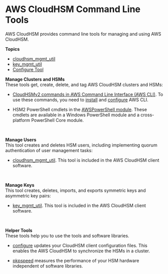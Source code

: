 # AWS CloudHSM Command Line Tools<a name="command-line-tools"></a>

AWS CloudHSM provides command line tools for managing and using AWS CloudHSM\.

**Topics**
+ [cloudhsm\_mgmt\_util](cloudhsm_mgmt_util.md)
+ [key\_mgmt\_util](key_mgmt_util.md)
+ [Configure Tool](configure-tool.md)

**Manage Clusters and HSMs**  
These tools get, create, delete, and tag AWS CloudHSM clusters and HSMs:  
+ [CloudHSMv2 commands in AWS Command Line Interface \(AWS CLI\)](https://docs.aws.amazon.com/cli/latest/reference/cloudhsmv2/index.html)\. To use these commands, you need to [install](https://docs.aws.amazon.com/cli/latest/userguide/installing.html) and [configure](https://docs.aws.amazon.com/cli/latest/userguide/cli-chap-getting-started.html#cli-quick-configuration) AWS CLI\.
+ HSM2 PowerShell cmdlets in the [AWSPowerShell module](https://aws.amazon.com/powershell/)\. These cmdlets are available in a Windows PowerShell module and a cross\-platform PowerShell Core module\.

   

**Manage Users**  
This tool creates and deletes HSM users, including implementing quorum authentication of user management tasks:  
+ [cloudhsm\_mgmt\_util](cloudhsm_mgmt_util.md)\. This tool is included in the AWS CloudHSM client software\.

   

**Manage Keys**  
This tool creates, deletes, imports, and exports symmetric keys and asymmetric key pairs:  
+ [key\_mgmt\_util](key_mgmt_util.md)\. This tool is included in the AWS CloudHSM client software\.

   

**Helper Tools**  
These tools help you to use the tools and software libraries\.  
+ [configure](configure-tool.md) updates your CloudHSM client configuration files\. This enables the AWS CloudHSM to synchronize the HSMs in a cluster\.
+ [pkpspeed](troubleshooting-verify-hsm-performance.md) measures the performance of your HSM hardware independent of software libraries\. 

   